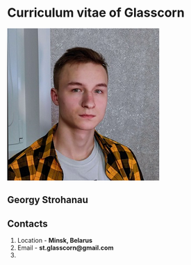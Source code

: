 # Curriculum vitae of Glasscorn
![Georgy Strohanau](me.jpg "It's Me")
## Georgy Strohanau
## Contacts
1. Location - __Minsk, Belarus__
2. Email - __st.glasscorn@gmail.com__
3. 
